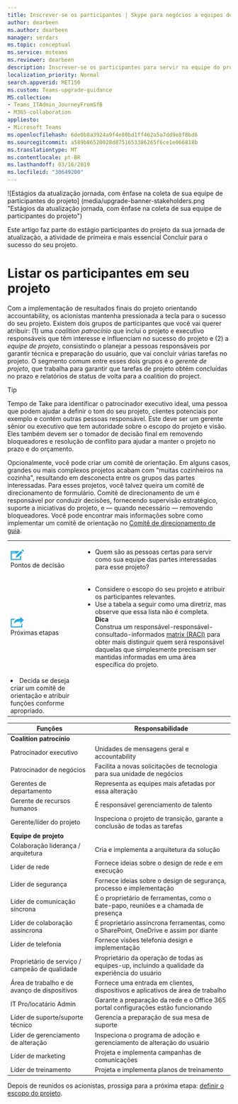```yaml
---
title: Inscrever-se os participantes | Skype para negócios a equipes de planejamento da atualização
author: dearbeen
ms.author: dearbeen
manager: serdars
ms.topic: conceptual
ms.service: msteams
ms.reviewer: dearbeen
description: Inscrever-se os participantes para servir na equipe do projeto para sua atualização.
localization_priority: Normal
search.appverid: MET150
ms.custom: Teams-upgrade-guidance
MS.collection:
- Teams_ITAdmin_JourneyFromSfB
- M365-collaboration
appliesto:
- Microsoft Teams
ms.openlocfilehash: 6de0b8a3924a9f4e80bd1ff462a5a7dd9e8f8bd6
ms.sourcegitcommit: a589b86520028d8751653386265f6ce1e066818b
ms.translationtype: MT
ms.contentlocale: pt-BR
ms.lasthandoff: 03/16/2019
ms.locfileid: "30649200"
---
```

![Estágios da atualização jornada, com ênfase na coleta de sua equipe de participantes do projeto] (media/upgrade-banner-stakeholders.png "Estágios da atualização jornada, com ênfase na coleta de sua equipe de participantes do projeto")

Este artigo faz parte do estágio participantes do projeto da sua jornada de atualização, a atividade de primeira e mais essencial Concluir para o sucesso do seu projeto.

# <a name="enlist-your-project-stakeholders"></a>Listar os participantes em seu projeto

Com a implementação de resultados finais do projeto orientando accountability, os acionistas mantenha pressionada a tecla para o sucesso do seu projeto. Existem dois grupos de participantes que você vai querer atribuir: (1) uma _coalition patrocínio_ que inclui o projeto e executivo responsáveis que têm interesse e influenciam no sucesso do projeto e (2) a _equipe de projeto_, consistindo o planejar a pessoas responsáveis por garantir técnica e preparação do usuário, que vai concluir várias tarefas no projeto. O segmento comum entre esses dois grupos é o _gerente de projeto_, que trabalha para garantir que tarefas de projeto obtém concluídas no prazo e relatórios de status de volta para a coalition do project.

> [!Tip]
> Tempo de Take para identificar o patrocinador executivo ideal, uma pessoa que podem ajudar a definir o tom do seu projeto, clientes potenciais por exemplo e contém outras pessoas responsável. Este deve ser um gerente sênior ou executivo que tem autoridade sobre o escopo do projeto e visão. Eles também devem ser o tomador de decisão final em removendo bloqueadores e resolução de conflito para ajudar a manter o projeto no prazo e do orçamento.

Opcionalmente, você pode criar um comitê de orientação. Em alguns casos, grandes ou mais complexos projetos acabam com "muitas cozinheiros na cozinha", resultando em desconecta entre os grupos das partes interessadas. Para esses projetos, você talvez queira um comitê de direcionamento de formulário. Comitê de direcionamento de um é responsável por conduzir decisões, fornecendo supervisão estratégico, suporte a iniciativas do projeto, e — quando necessário — removendo bloqueadores. Você pode encontrar mais informações sobre como implementar um comitê de orientação no [Comitê de direcionamento de guia](https://aka.ms/SteeringCommittee).

| | |
|---|---|
| ![](media/audio_conferencing_image7.png) <br/>Pontos de decisão | <ul><li>Quem são as pessoas certas para servir como sua equipe das partes interessadas para esse projeto?</li></ul> |
| ![](media/audio_conferencing_image9.png)<br/>Próximas etapas | <ul><li>Considere o escopo do seu projeto e atribuir os participantes relevantes.</li><li>Use a tabela a seguir como uma diretriz, mas observe que essa lista não é completa.<br><strong>Dica</strong><br>Construa um responsável-responsável-consultado-informados [matrix (RACI)](https://en.wikipedia.org/wiki/Responsibility_assignment_matrix) para obter mais distinguir quem será responsável daquelas que simplesmente precisam ser mantidas informadas em uma área específica do projeto.</li> |
| <li>Decida se deseja criar um comitê de orientação e atribuir funções conforme apropriado.</li></ul> | |

| Funções | Responsabilidade |
|---|---|
| **Coalition patrocínio** | |
| Patrocinador executivo | Unidades de mensagens geral e accountability |
| Patrocinador de negócios | Facilita a novas solicitações de tecnologia para sua unidade de negócios |
| Gerentes de departamento | Representa as equipes mais afetadas por essa alteração |
| Gerente de recursos humanos | É responsável gerenciamento de talento |
| Gerente/líder do projeto | Inspeciona o projeto de transição, garante a conclusão de todas as tarefas |
| **Equipe de projeto** | |
| Colaboração liderança / arquitetura | Cria e implementa a arquitetura da solução |
| Líder de rede | Fornece ideias sobre o design de rede e em execução |
| Líder de segurança | Fornece ideias sobre o design de segurança, processo e implementação |
| Líder de comunicação síncrona | É o proprietário de ferramentas, como o bate-papo, reuniões e a chamada de presença |
| Líder de colaboração assíncrona | É proprietário assíncrona ferramentas, como o SharePoint, OneDrive e assim por diante |
| Líder de telefonia | Fornece visões telefonia design e implementação |
| Proprietário de serviço / campeão de qualidade | Proprietário da operação de todas as equipes-up, incluindo a qualidade da experiência do usuário |
| Área de trabalho e de avanço de dispositivos | Fornece uma entrada em clientes, dispositivos e aplicativos de área de trabalho |
| IT Pro/locatário Admin | Garante a preparação da rede e o Office 365 portal configurações estão funcionando |
| Líder de suporte/suporte técnico | Gerencia a preparação de sua mesa de suporte |
| Líder de gerenciamento de alteração | Inspeciona o programa de adoção e gerenciamento de alteração do usuário |
| Líder de marketing | Projeta e implementa campanhas de comunicações |
| Líder de treinamento | Projeta e implementa planos de treinamento |

Depois de reunidos os acionistas, prossiga para a próxima etapa: [definir o escopo do projeto](https://aka.ms/SkypetoTeams-Scope).